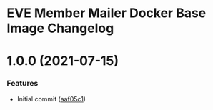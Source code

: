 # EVE Member Mailer Docker Base Image Changelog

# 1.0.0 (2021-07-15)


### Features

* Initial commit ([aaf05c1](https://github.com/bokoboshahni/eve-rails-docker-base/commit/aaf05c128155c7e19a35ac821460e93709f54782))
